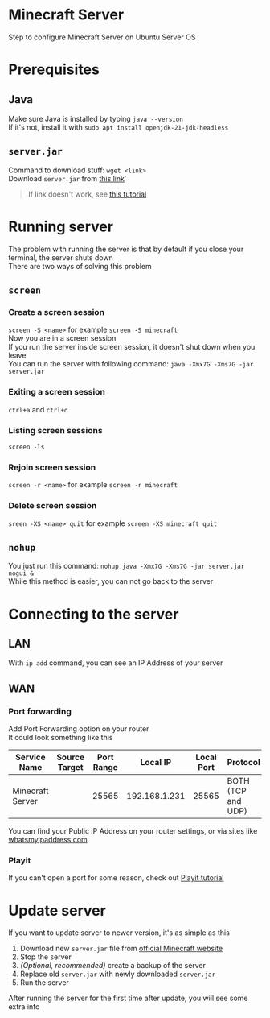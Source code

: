 # Minecraft Server
Step to configure Minecraft Server on Ubuntu Server OS  

# Prerequisites 
## Java
Make sure Java is installed by typing `java --version`  
If it's not, install it with `sudo apt install openjdk-21-jdk-headless`  

## `server.jar`
Command to download stuff: `wget <link>`  
Download `server.jar` from [this link](https://piston-data.mojang.com/v1/objects/450698d1863ab5180c25d7c804ef0fe6369dd1ba/server.jar)` 
> If link doesn't work, see [this tutorial](https://www.minecraft.net/en-us/download/server) 

# Running server
The problem with running the server is that by default if you close your terminal, the server shuts down  
There are two ways of solving this problem  
## `screen`
### Create a screen session
`screen -S <name>`  for example `screen -S minecraft`  
Now you are in a screen session  
If you run the server inside screen session, it doesn't shut down when you leave  
You can run the server with following command: `java -Xmx7G -Xms7G -jar server.jar`  
### Exiting a screen session
`ctrl+a` and `ctrl+d`  
### Listing screen sessions
`screen -ls`
### Rejoin screen session
`screen -r <name>` for example `screen -r minecraft`
### Delete screen session
`sreen -XS <name> quit` for example `screen -XS minecraft quit`

## `nohup`
You just run this command: `nohup java -Xmx7G -Xms7G -jar server.jar nogui &`  
While this method is easier, you can not go back to the server  

# Connecting to the server
## LAN
With `ip add` command, you can see an IP Address of your server  

## WAN
### Port forwarding
Add Port Forwarding option on your router  
It could look something like this  

| Service Name     | Source Target | Port Range | Local IP      | Local Port | Protocol           |
| ---------------- | ------------- | ---------- | ------------- | ---------- | ------------------ |
| Minecraft Server |               | 25565      | 192.168.1.231 | 25565      | BOTH (TCP and UDP) |
You can find your Public IP Address on your router settings, or via sites like [whatsmyipaddress.com](https://whatismyipaddress.com/)  

### Playit
If you can't open a port for some reason, check out [Playit tutorial](./Playit.md)


# Update server
If you want to update server to newer version, it's as simple as this  
1. Download new `server.jar` file from [official Minecraft website](https://piston-data.mojang.com/v1/objects/45810d238246d90e811d896f87b14695b7fb6839/server.jar)  
2. Stop the server  
3. *(Optional, recommended)* create a backup of the server  
4. Replace old `server.jar` with newly downloaded `server.jar`   
5. Run the server 

After running the server for the first time after update, you will see some extra info  
